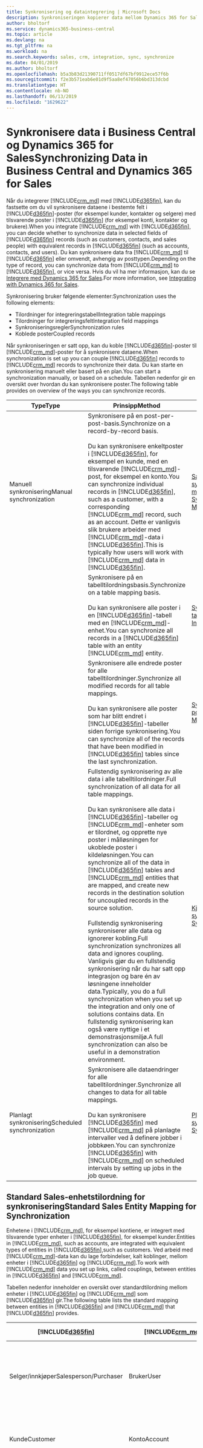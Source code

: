 ```yaml
---
title: Synkronisering og dataintegrering | Microsoft Docs
description: Synkroniseringen kopierer data mellom Dynamics 365 for Sales-poster og Business Central-poster og holder dataene i begge systemene oppdatert.
author: bholtorf
ms.service: dynamics365-business-central
ms.topic: article
ms.devlang: na
ms.tgt_pltfrm: na
ms.workload: na
ms.search.keywords: sales, crm, integration, sync, synchronize
ms.date: 04/01/2019
ms.author: bholtorf
ms.openlocfilehash: b5a3b83d21390711ff0517df67bf9912ece57f6b
ms.sourcegitcommit: f2e3b571eab6e01d9f5aa8ef47056b6bd313dcbd
ms.translationtype: HT
ms.contentlocale: nb-NO
ms.lasthandoff: 06/13/2019
ms.locfileid: "1629622"
---
```

# <a name="synchronizing-data-in-business-central-and-dynamics-365-for-sales"></a><span data-ttu-id="e076e-103">Synkronisere data i Business Central og Dynamics 365 for Sales</span><span class="sxs-lookup"><span data-stu-id="e076e-103">Synchronizing Data in Business Central and Dynamics 365 for Sales</span></span>
<span data-ttu-id="e076e-104">Når du integrerer [!INCLUDE[crm_md](includes/crm_md.md)] med [!INCLUDE[d365fin](includes/d365fin_md.md)], kan du fastsette om du vil synkronisere dataene i bestemte felt i [!INCLUDE[d365fin](includes/d365fin_md.md)]-poster (for eksempel kunder, kontakter og selgere) med tilsvarende poster i [!INCLUDE[d365fin](includes/d365fin_md.md)] (for eksempel konti, kontakter og brukere).</span><span class="sxs-lookup"><span data-stu-id="e076e-104">When you integrate [!INCLUDE[crm_md](includes/crm_md.md)] with [!INCLUDE[d365fin](includes/d365fin_md.md)], you can decide whether to synchronize data in selected fields of [!INCLUDE[d365fin](includes/d365fin_md.md)] records (such as customers, contacts, and sales people) with equivalent records in [!INCLUDE[d365fin](includes/d365fin_md.md)] (such as accounts, contacts, and users).</span></span> <span data-ttu-id="e076e-105">Du kan synkronisere data fra [!INCLUDE[crm_md](includes/crm_md.md)] til [!INCLUDE[d365fin](includes/d365fin_md.md)] eller omvendt, avhengig av posttypen.</span><span class="sxs-lookup"><span data-stu-id="e076e-105">Depending on the type of record, you can synchronize data from [!INCLUDE[crm_md](includes/crm_md.md)] to [!INCLUDE[d365fin](includes/d365fin_md.md)], or vice versa.</span></span> <span data-ttu-id="e076e-106">Hvis du vil ha mer informasjon, kan du se [Integrere med Dynamics 365 for Sales](admin-prepare-dynamics-365-for-sales-for-integration.md).</span><span class="sxs-lookup"><span data-stu-id="e076e-106">For more information, see [Integrating with Dynamics 365 for Sales](admin-prepare-dynamics-365-for-sales-for-integration.md).</span></span>  

<span data-ttu-id="e076e-107">Synkronisering bruker følgende elementer:</span><span class="sxs-lookup"><span data-stu-id="e076e-107">Synchronization uses the following elements:</span></span>

* <span data-ttu-id="e076e-108">Tilordninger for integreringstabell</span><span class="sxs-lookup"><span data-stu-id="e076e-108">Integration table mappings</span></span>
* <span data-ttu-id="e076e-109">Tilordninger for integreringsfelt</span><span class="sxs-lookup"><span data-stu-id="e076e-109">Integration field mappings</span></span>
* <span data-ttu-id="e076e-110">Synkroniseringsregler</span><span class="sxs-lookup"><span data-stu-id="e076e-110">Synchronization rules</span></span>
* <span data-ttu-id="e076e-111">Koblede poster</span><span class="sxs-lookup"><span data-stu-id="e076e-111">Coupled records</span></span>

<span data-ttu-id="e076e-112">Når synkroniseringen er satt opp, kan du koble [!INCLUDE[d365fin](includes/d365fin_md.md)]-poster til [!INCLUDE[crm_md](includes/crm_md.md)]-poster for å synkronisere dataene.</span><span class="sxs-lookup"><span data-stu-id="e076e-112">When synchronization is set up you can couple [!INCLUDE[d365fin](includes/d365fin_md.md)] records to [!INCLUDE[crm_md](includes/crm_md.md)] records to synchronize their data.</span></span> <span data-ttu-id="e076e-113">Du kan starte en synkronisering manuelt eller basert på en plan.</span><span class="sxs-lookup"><span data-stu-id="e076e-113">You can start a synchronization manually, or based on a schedule.</span></span> <span data-ttu-id="e076e-114">Tabellen nedenfor gir en oversikt over hvordan du kan synkronisere poster.</span><span class="sxs-lookup"><span data-stu-id="e076e-114">The following table provides on overview of the ways you can synchronize records.</span></span>  

|  <span data-ttu-id="e076e-115">Type</span><span class="sxs-lookup"><span data-stu-id="e076e-115">Type</span></span>  |  <span data-ttu-id="e076e-116">Prinsipp</span><span class="sxs-lookup"><span data-stu-id="e076e-116">Method</span></span>  |  <span data-ttu-id="e076e-117">Se</span><span class="sxs-lookup"><span data-stu-id="e076e-117">See</span></span>  |  
|--------|----------|-------|  
|<span data-ttu-id="e076e-118">Manuell synkronisering</span><span class="sxs-lookup"><span data-stu-id="e076e-118">Manual synchronization</span></span>|<span data-ttu-id="e076e-119">Synkronisere på en post-per-post-basis.</span><span class="sxs-lookup"><span data-stu-id="e076e-119">Synchronize on a record-by-record basis.</span></span><br /><br /> <span data-ttu-id="e076e-120">Du kan synkronisere enkeltposter i [!INCLUDE[d365fin](includes/d365fin_md.md)], for eksempel en kunde, med en tilsvarende [!INCLUDE[crm_md](includes/crm_md.md)]-post, for eksempel en konto.</span><span class="sxs-lookup"><span data-stu-id="e076e-120">You can synchronize individual records in [!INCLUDE[d365fin](includes/d365fin_md.md)], such as a customer, with a corresponding [!INCLUDE[crm_md](includes/crm_md.md)] record, such as an account.</span></span> <span data-ttu-id="e076e-121">Dette er vanligvis slik brukere arbeider med [!INCLUDE[crm_md](includes/crm_md.md)]-data i [!INCLUDE[d365fin](includes/d365fin_md.md)].</span><span class="sxs-lookup"><span data-stu-id="e076e-121">This is typically how users will work with [!INCLUDE[crm_md](includes/crm_md.md)] data in [!INCLUDE[d365fin](includes/d365fin_md.md)].</span></span>|[<span data-ttu-id="e076e-122">Sammenkoble og synkronisere poster manuelt</span><span class="sxs-lookup"><span data-stu-id="e076e-122">Couple and Synchronize Records Manually</span></span>](admin-manual-synchronization-of-table-mappings.md#synchronize-individual-table-mappings)|  
|  |<span data-ttu-id="e076e-123">Synkronisere på en tabelltilordningsbasis.</span><span class="sxs-lookup"><span data-stu-id="e076e-123">Synchronize on a table mapping basis.</span></span><br /><br /> <span data-ttu-id="e076e-124">Du kan synkronisere alle poster i en [!INCLUDE[d365fin](includes/d365fin_md.md)]-tabell med en [!INCLUDE[crm_md](includes/crm_md.md)]-enhet.</span><span class="sxs-lookup"><span data-stu-id="e076e-124">You can synchronize all records in a [!INCLUDE[d365fin](includes/d365fin_md.md)] table with an entity [!INCLUDE[crm_md](includes/crm_md.md)] entity.</span></span>|[<span data-ttu-id="e076e-125">Synkronisere individuelle tabelltilordninger</span><span class="sxs-lookup"><span data-stu-id="e076e-125">Synchronize Individual Table Mappings</span></span>](admin-manual-synchronization-of-table-mappings.md#synchronize-individual-table-mappings)|  
||<span data-ttu-id="e076e-126">Synkronisere alle endrede poster for alle tabelltilordninger.</span><span class="sxs-lookup"><span data-stu-id="e076e-126">Synchronize all modified records for all table mappings.</span></span><br /><br /> <span data-ttu-id="e076e-127">Du kan synkronisere alle poster som har blitt endret i [!INCLUDE[d365fin](includes/d365fin_md.md)]-tabeller siden forrige synkronisering.</span><span class="sxs-lookup"><span data-stu-id="e076e-127">You can synchronize all of the records that have been modified in [!INCLUDE[d365fin](includes/d365fin_md.md)] tables since the last synchronization.</span></span>|[<span data-ttu-id="e076e-128">Synkronisere alle endrede poster</span><span class="sxs-lookup"><span data-stu-id="e076e-128">Synchronizing All Modified Records</span></span>](admin-manual-synchronization-of-table-mappings.md#synchronizing-all-modified-records)|
||<span data-ttu-id="e076e-129">Fullstendig synkronisering av alle data i alle tabelltilordninger.</span><span class="sxs-lookup"><span data-stu-id="e076e-129">Full synchronization of all data for all table mappings.</span></span><br /><br /> <span data-ttu-id="e076e-130">Du kan synkronisere alle data i [!INCLUDE[d365fin](includes/d365fin_md.md)]-tabeller og [!INCLUDE[crm_md](includes/crm_md.md)]-enheter som er tilordnet, og opprette nye poster i målløsningen for ukoblede poster i kildeløsningen.</span><span class="sxs-lookup"><span data-stu-id="e076e-130">You can synchronize all of the data in [!INCLUDE[d365fin](includes/d365fin_md.md)] tables and [!INCLUDE[crm_md](includes/crm_md.md)] entities that are mapped, and create new records in the destination solution for uncoupled records in the source solution.</span></span><br /><br /> <span data-ttu-id="e076e-131">Fullstendig synkronisering synkroniserer alle data og ignorerer kobling.</span><span class="sxs-lookup"><span data-stu-id="e076e-131">Full synchronization synchronizes all data and ignores coupling.</span></span> <span data-ttu-id="e076e-132">Vanligvis gjør du en fullstendig synkronisering når du har satt opp integrasjon og bare én av løsningene inneholder data.</span><span class="sxs-lookup"><span data-stu-id="e076e-132">Typically, you do a full synchronization when you set up the integration and only one of solutions contains data.</span></span> <span data-ttu-id="e076e-133">En fullstendig synkronisering kan også være nyttige i et demonstrasjonsmiljø.</span><span class="sxs-lookup"><span data-stu-id="e076e-133">A full synchronization can also be useful in a demonstration environment.</span></span>|[<span data-ttu-id="e076e-134">Kjør en full synkronisering</span><span class="sxs-lookup"><span data-stu-id="e076e-134">Run a Full Synchronization</span></span>](admin-manual-synchronization-of-table-mappings.md#run-a-full-synchronization)|  
|<span data-ttu-id="e076e-135">Planlagt synkronisering</span><span class="sxs-lookup"><span data-stu-id="e076e-135">Scheduled synchronization</span></span>|<span data-ttu-id="e076e-136">Synkronisere alle dataendringer for alle tabelltilordninger.</span><span class="sxs-lookup"><span data-stu-id="e076e-136">Synchronize all changes to data for all table mappings.</span></span><br /><br /> <span data-ttu-id="e076e-137">Du kan synkronisere [!INCLUDE[d365fin](includes/d365fin_md.md)] med [!INCLUDE[crm_md](includes/crm_md.md)] på planlagte intervaller ved å definere jobber i jobbkøen.</span><span class="sxs-lookup"><span data-stu-id="e076e-137">You can synchronize [!INCLUDE[d365fin](includes/d365fin_md.md)] with [!INCLUDE[crm_md](includes/crm_md.md)] on scheduled intervals by setting up jobs in the job queue.</span></span>|[<span data-ttu-id="e076e-138">Planlegge en synkronisering</span><span class="sxs-lookup"><span data-stu-id="e076e-138">Schedule a Synchronization</span></span>](admin-scheduled-synchronization-using-the-synchronization-job-queue-entries.md)|  

## <a name="standard-sales-entity-mapping-for-synchronization"></a><span data-ttu-id="e076e-139">Standard Sales-enhetstilordning for synkronisering</span><span class="sxs-lookup"><span data-stu-id="e076e-139">Standard Sales Entity Mapping for Synchronization</span></span>
<span data-ttu-id="e076e-140">Enhetene i [!INCLUDE[crm_md](includes/crm_md.md)], for eksempel kontiene, er integrert med tilsvarende typer enheter i [!INCLUDE[d365fin](includes/d365fin_md.md)], for eksempel kunder.</span><span class="sxs-lookup"><span data-stu-id="e076e-140">Entities in [!INCLUDE[crm_md](includes/crm_md.md)], such as accounts, are integrated with equivalent types of entities in [!INCLUDE[d365fin](includes/d365fin_md.md)],such as customers.</span></span> <span data-ttu-id="e076e-141">Ved arbeid med [!INCLUDE[crm_md](includes/crm_md.md)]-data kan du lage forbindelser, kalt koblinger, mellom enheter i [!INCLUDE[d365fin](includes/d365fin_md.md)] og [!INCLUDE[crm_md](includes/crm_md.md)].</span><span class="sxs-lookup"><span data-stu-id="e076e-141">To work with [!INCLUDE[crm_md](includes/crm_md.md)] data you set up links, called couplings, between entities in [!INCLUDE[d365fin](includes/d365fin_md.md)] and [!INCLUDE[crm_md](includes/crm_md.md)].</span></span>

<span data-ttu-id="e076e-142">Tabellen nedenfor inneholder en oversikt over standardtilordning mellom enheter i [!INCLUDE[d365fin](includes/d365fin_md.md)] og [!INCLUDE[crm_md](includes/crm_md.md)] som [!INCLUDE[d365fin](includes/d365fin_md.md)] gir.</span><span class="sxs-lookup"><span data-stu-id="e076e-142">The following table lists the standard mapping between entities in [!INCLUDE[d365fin](includes/d365fin_md.md)] and [!INCLUDE[crm_md](includes/crm_md.md)] that [!INCLUDE[d365fin](includes/d365fin_md.md)] provides.</span></span>

|[!INCLUDE[d365fin](includes/d365fin_md.md)]|[!INCLUDE[crm_md](includes/crm_md.md)]|<span data-ttu-id="e076e-143">Synkroniseringsretning</span><span class="sxs-lookup"><span data-stu-id="e076e-143">Synchronization Direction</span></span>|<span data-ttu-id="e076e-144">Standardfilter</span><span class="sxs-lookup"><span data-stu-id="e076e-144">Default Filter</span></span>|
|-------------------------------------------|-----|-------------------------|--------------|
|<span data-ttu-id="e076e-145">Selger/innkjøper</span><span class="sxs-lookup"><span data-stu-id="e076e-145">Salesperson/Purchaser</span></span>|<span data-ttu-id="e076e-146">Bruker</span><span class="sxs-lookup"><span data-stu-id="e076e-146">User</span></span>|[!INCLUDE[crm_md](includes/crm_md.md)] -> [!INCLUDE[d365fin](includes/d365fin_md.md)]|<span data-ttu-id="e076e-147">Sales-kontaktfilter: **Status** er **Nei**, **Bruker lisensiert** er **Ja**, integreringsbrukermodus er **Nei**</span><span class="sxs-lookup"><span data-stu-id="e076e-147">Sales contact filter: **Status** is **No**, **User Licensed** is **Yes**, Integration user mode is **No**</span></span>|
|<span data-ttu-id="e076e-148">Kunde</span><span class="sxs-lookup"><span data-stu-id="e076e-148">Customer</span></span>|<span data-ttu-id="e076e-149">Konto</span><span class="sxs-lookup"><span data-stu-id="e076e-149">Account</span></span>|[!INCLUDE[d365fin](includes/d365fin_md.md)] <span data-ttu-id="e076e-150">-> [!INCLUDE[crm_md](includes/crm_md.md)] og [!INCLUDE[crm_md](includes/crm_md.md)] -> [!INCLUDE[d365fin](includes/d365fin_md.md)]</span><span class="sxs-lookup"><span data-stu-id="e076e-150">-> [!INCLUDE[crm_md](includes/crm_md.md)] and [!INCLUDE[crm_md](includes/crm_md.md)] -> [!INCLUDE[d365fin](includes/d365fin_md.md)]</span></span>|<span data-ttu-id="e076e-151">Sales-kontofilter: **Relasjonstype** er **Kunde** og **Status** er **Aktiv**.</span><span class="sxs-lookup"><span data-stu-id="e076e-151">Sales account filter: **Relationship Type** is **Customer** and **Status** is **Active**.</span></span>|
|<span data-ttu-id="e076e-152">Kontakt</span><span class="sxs-lookup"><span data-stu-id="e076e-152">Contact</span></span>|<span data-ttu-id="e076e-153">Kontakt</span><span class="sxs-lookup"><span data-stu-id="e076e-153">Contact</span></span>|[!INCLUDE[d365fin](includes/d365fin_md.md)] <span data-ttu-id="e076e-154">-> [!INCLUDE[crm_md](includes/crm_md.md)] og [!INCLUDE[crm_md](includes/crm_md.md)] -> [!INCLUDE[d365fin](includes/d365fin_md.md)]</span><span class="sxs-lookup"><span data-stu-id="e076e-154">-> [!INCLUDE[crm_md](includes/crm_md.md)] and [!INCLUDE[crm_md](includes/crm_md.md)] -> [!INCLUDE[d365fin](includes/d365fin_md.md)]</span></span>|[!INCLUDE[d365fin](includes/d365fin_md.md)]<span data-ttu-id="e076e-155">-kontaktfilter: **Type** er **Person** og kontakten er tilordnet til et selskap.</span><span class="sxs-lookup"><span data-stu-id="e076e-155">contact filter: **Type** is **Person** and the contact is assigned to a company.</span></span> <span data-ttu-id="e076e-156">Sales-kontaktfilter: Kontakten er tilordnet et firma, og overordnet kundetype er **Konto**.</span><span class="sxs-lookup"><span data-stu-id="e076e-156">Sales contact filter: The contact is assigned to a company and the parent customer type is **Account**</span></span>|
|<span data-ttu-id="e076e-157">Valuta</span><span class="sxs-lookup"><span data-stu-id="e076e-157">Currency</span></span>|<span data-ttu-id="e076e-158">Transaksjonsvaluta</span><span class="sxs-lookup"><span data-stu-id="e076e-158">Transaction Currency</span></span>|[!INCLUDE[d365fin](includes/d365fin_md.md)] -> [!INCLUDE[crm_md](includes/crm_md.md)]| |
|<span data-ttu-id="e076e-159">Måleenhet</span><span class="sxs-lookup"><span data-stu-id="e076e-159">Unit of Measure</span></span>|<span data-ttu-id="e076e-160">Enhetsgruppe</span><span class="sxs-lookup"><span data-stu-id="e076e-160">Unit Group</span></span>|[!INCLUDE[d365fin](includes/d365fin_md.md)] -> [!INCLUDE[crm_md](includes/crm_md.md)]| |
|<span data-ttu-id="e076e-161">Vare</span><span class="sxs-lookup"><span data-stu-id="e076e-161">Item</span></span>|<span data-ttu-id="e076e-162">Produkt</span><span class="sxs-lookup"><span data-stu-id="e076e-162">Product</span></span>|[!INCLUDE[d365fin](includes/d365fin_md.md)] <span data-ttu-id="e076e-163">-> [!INCLUDE[crm_md](includes/crm_md.md)] og [!INCLUDE[crm_md](includes/crm_md.md)] -> [!INCLUDE[d365fin](includes/d365fin_md.md)]</span><span class="sxs-lookup"><span data-stu-id="e076e-163">-> [!INCLUDE[crm_md](includes/crm_md.md)] and [!INCLUDE[crm_md](includes/crm_md.md)] -> [!INCLUDE[d365fin](includes/d365fin_md.md)]</span></span>|<span data-ttu-id="e076e-164">Sales-kontaktfilter: **Produkttype** er **Varelager**</span><span class="sxs-lookup"><span data-stu-id="e076e-164">Sales contact filter: **Product Type** is **Sales Inventory**</span></span>|
|<span data-ttu-id="e076e-165">Ressurs</span><span class="sxs-lookup"><span data-stu-id="e076e-165">Resource</span></span>|<span data-ttu-id="e076e-166">Produkt</span><span class="sxs-lookup"><span data-stu-id="e076e-166">Product</span></span>|[!INCLUDE[d365fin](includes/d365fin_md.md)] <span data-ttu-id="e076e-167">-> [!INCLUDE[crm_md](includes/crm_md.md)] og [!INCLUDE[crm_md](includes/crm_md.md)] -> [!INCLUDE[d365fin](includes/d365fin_md.md)]</span><span class="sxs-lookup"><span data-stu-id="e076e-167">-> [!INCLUDE[crm_md](includes/crm_md.md)] and [!INCLUDE[crm_md](includes/crm_md.md)] -> [!INCLUDE[d365fin](includes/d365fin_md.md)]</span></span>|<span data-ttu-id="e076e-168">Sales-kontaktfilter: **Produkttype** er **Tjenester**</span><span class="sxs-lookup"><span data-stu-id="e076e-168">Sales contact filter: **Product Type** is **Services**</span></span>|
|<span data-ttu-id="e076e-169">Kundeprisgruppe</span><span class="sxs-lookup"><span data-stu-id="e076e-169">Customer Price Group</span></span>|<span data-ttu-id="e076e-170">Prisliste</span><span class="sxs-lookup"><span data-stu-id="e076e-170">Price List</span></span>|[!INCLUDE[d365fin](includes/d365fin_md.md)] -> [!INCLUDE[crm_md](includes/crm_md.md)]| |
|<span data-ttu-id="e076e-171">Salgspris</span><span class="sxs-lookup"><span data-stu-id="e076e-171">Sales Price</span></span>|<span data-ttu-id="e076e-172">Produktprisliste</span><span class="sxs-lookup"><span data-stu-id="e076e-172">Product Price List</span></span>|[!INCLUDE[d365fin](includes/d365fin_md.md)] -> [!INCLUDE[crm_md](includes/crm_md.md)]|[!INCLUDE[d365fin](includes/d365fin_md.md)]<span data-ttu-id="e076e-173">-kontaktfilter: **Salgskode** er ikke tom, **Salgstype** er **Kundeprisgruppe**</span><span class="sxs-lookup"><span data-stu-id="e076e-173">contact filter: **Sales Code** is not blank, **Sales Type** is **Customer Price Group**</span></span>|
|<span data-ttu-id="e076e-174">Salgsmulighet</span><span class="sxs-lookup"><span data-stu-id="e076e-174">Opportunity</span></span>|<span data-ttu-id="e076e-175">Salgsmulighet</span><span class="sxs-lookup"><span data-stu-id="e076e-175">Opportunity</span></span>|[!INCLUDE[d365fin](includes/d365fin_md.md)] <span data-ttu-id="e076e-176">-> [!INCLUDE[crm_md](includes/crm_md.md)] og [!INCLUDE[crm_md](includes/crm_md.md)] -> [!INCLUDE[d365fin](includes/d365fin_md.md)]</span><span class="sxs-lookup"><span data-stu-id="e076e-176">-> [!INCLUDE[crm_md](includes/crm_md.md)] and [!INCLUDE[crm_md](includes/crm_md.md)] -> [!INCLUDE[d365fin](includes/d365fin_md.md)]</span></span>| |
|<span data-ttu-id="e076e-177">Salgsfakturahode</span><span class="sxs-lookup"><span data-stu-id="e076e-177">Sales Invoice Header</span></span>|<span data-ttu-id="e076e-178">Fakturere</span><span class="sxs-lookup"><span data-stu-id="e076e-178">Invoice</span></span>|[!INCLUDE[d365fin](includes/d365fin_md.md)] -> [!INCLUDE[crm_md](includes/crm_md.md)]| |
|<span data-ttu-id="e076e-179">Salgsfakturalinje</span><span class="sxs-lookup"><span data-stu-id="e076e-179">Sales Invoice Line</span></span>|<span data-ttu-id="e076e-180">Fakturaprodukt</span><span class="sxs-lookup"><span data-stu-id="e076e-180">Invoice Product</span></span>|[!INCLUDE[d365fin](includes/d365fin_md.md)] -> [!INCLUDE[crm_md](includes/crm_md.md)]| |
|<span data-ttu-id="e076e-181">Ordrehode</span><span class="sxs-lookup"><span data-stu-id="e076e-181">Sales Order Header</span></span>|<span data-ttu-id="e076e-182">Ordre</span><span class="sxs-lookup"><span data-stu-id="e076e-182">Sales Order</span></span>|[!INCLUDE[d365fin](includes/d365fin_md.md)] -> [!INCLUDE[crm_md](includes/crm_md.md)]|[!INCLUDE[d365fin](includes/d365fin_md.md)] <span data-ttu-id="e076e-183">Salgshodefilter: **Dokumenttype** er Ordre, **Status** er Frigitt</span><span class="sxs-lookup"><span data-stu-id="e076e-183">Sales Header filter: **Document Type** is Order, **Status** is Released</span></span>|
|<span data-ttu-id="e076e-184">Salgsordrestatus</span><span class="sxs-lookup"><span data-stu-id="e076e-184">Sales Order Notes</span></span>|<span data-ttu-id="e076e-185">Salgsordrestatus</span><span class="sxs-lookup"><span data-stu-id="e076e-185">Sales Order Notes</span></span>|[!INCLUDE[d365fin](includes/d365fin_md.md)] <span data-ttu-id="e076e-186">-> [!INCLUDE[crm_md](includes/crm_md.md)] og [!INCLUDE[crm_md](includes/crm_md.md)] -> [!INCLUDE[d365fin](includes/d365fin_md.md)]</span><span class="sxs-lookup"><span data-stu-id="e076e-186">-> [!INCLUDE[crm_md](includes/crm_md.md)] and [!INCLUDE[crm_md](includes/crm_md.md)] -> [!INCLUDE[d365fin](includes/d365fin_md.md)]</span></span>| |

### <a name="tip-for-admins-viewing-entity-mappings"></a><span data-ttu-id="e076e-187">Tips for administratorer: Vise enhetstilordninger</span><span class="sxs-lookup"><span data-stu-id="e076e-187">Tip for Admins: Viewing Entity Mappings</span></span>
<span data-ttu-id="e076e-188">Du kan vise tilordningen mellom enhetene i [!INCLUDE[crm_md](includes/crm_md.md)] og tabellene i [!INCLUDE[d365fin](includes/d365fin_md.md)] på siden **Tilordninger for integreringstabell**, der du kan også kan bruke filtre.</span><span class="sxs-lookup"><span data-stu-id="e076e-188">You can view the mapping between the entities in [!INCLUDE[crm_md](includes/crm_md.md)] and the tables in [!INCLUDE[d365fin](includes/d365fin_md.md)] on the **Integration Table Mappings** page, where you can also apply filters.</span></span> <span data-ttu-id="e076e-189">Du definerer tilordningen mellom feltene i [!INCLUDE[d365fin](includes/d365fin_md.md)]-tabeller og feltene i [!INCLUDE[crm_md](includes/crm_md.md)]-enhetene på siden **Tilordning for integreringsfelt**, der du kan legge til mer tilordningslogikk.</span><span class="sxs-lookup"><span data-stu-id="e076e-189">You define the mapping between the fields in [!INCLUDE[d365fin](includes/d365fin_md.md)] tables and the fields in [!INCLUDE[crm_md](includes/crm_md.md)] entities on the **Integration Field Mapping** page, where you can add additional mapping logic.</span></span> <span data-ttu-id="e076e-190">Dette kan for eksempel være nyttig hvis du trenger for å feilsøke synkronisering.</span><span class="sxs-lookup"><span data-stu-id="e076e-190">For example, this can be useful if you need to troubleshoot synchronization.</span></span>

### <a name="tip-for-developers-mapping-fields-in-business-central-to-the-option-sets-in-sales"></a><span data-ttu-id="e076e-191">Tips for utviklere: Tilordne felt i Business Central til alternativsett i Sales</span><span class="sxs-lookup"><span data-stu-id="e076e-191">Tip for Developers: Mapping Fields in Business Central to the Option Sets in Sales</span></span>
<span data-ttu-id="e076e-192">Hvis du er leverandør og vil legge til alternativer i alternativsettene i [!INCLUDE[crm_md](includes/crm_md.md)], må du vite dette.</span><span class="sxs-lookup"><span data-stu-id="e076e-192">If you are a developer and you want to add options to the option sets in [!INCLUDE[crm_md](includes/crm_md.md)], you need to know this.</span></span> <span data-ttu-id="e076e-193">Det finnes tre tabeller i [!INCLUDE[d365fin](includes/d365fin_md.md)] som tilordnes alternativfeltene i **Konto**-enheten i [!INCLUDE[crm_md](includes/crm_md.md)].</span><span class="sxs-lookup"><span data-stu-id="e076e-193">There are three tables in [!INCLUDE[d365fin](includes/d365fin_md.md)] that are mapped to the option fields of the **Account** entity in [!INCLUDE[crm_md](includes/crm_md.md)].</span></span> <span data-ttu-id="e076e-194">Postene i tabellene som ikke er knyttet til alternativer i [!INCLUDE[crm_md](includes/crm_md.md)], synkroniseres ikke.</span><span class="sxs-lookup"><span data-stu-id="e076e-194">Records in the tables that are not linked to options in [!INCLUDE[crm_md](includes/crm_md.md)] will not be synchronized.</span></span> <span data-ttu-id="e076e-195">Dette betyr at **Alternativ**-feltet vil være tomt i [!INCLUDE[crm_md](includes/crm_md.md)].</span><span class="sxs-lookup"><span data-stu-id="e076e-195">This means that the **Option** field will be blank in [!INCLUDE[crm_md](includes/crm_md.md)].</span></span>

<span data-ttu-id="e076e-196">Tabellen nedenfor viser tilordninger fra [!INCLUDE[d365fin](includes/d365fin_md.md)]-tabeller for **Alternativ**-feltet i **Konto**-enheten i [!INCLUDE[crm_md](includes/crm_md.md)].</span><span class="sxs-lookup"><span data-stu-id="e076e-196">The following table shows mappings from [!INCLUDE[d365fin](includes/d365fin_md.md)] tables for the **Option** field in the **Account** entity in [!INCLUDE[crm_md](includes/crm_md.md)].</span></span>

|<span data-ttu-id="e076e-197">Bord</span><span class="sxs-lookup"><span data-stu-id="e076e-197">Table</span></span>|<span data-ttu-id="e076e-198">Alternativfeltet i Konto-enheten</span><span class="sxs-lookup"><span data-stu-id="e076e-198">Option Field in the Account Entity</span></span>|
|----------------------|-------------------------------------------|
|<span data-ttu-id="e076e-199">Betalingsbetingelser</span><span class="sxs-lookup"><span data-stu-id="e076e-199">Payment Terms</span></span>|<span data-ttu-id="e076e-200">Betalingsbetingelser</span><span class="sxs-lookup"><span data-stu-id="e076e-200">Payment Terms</span></span>|
|<span data-ttu-id="e076e-201">Leveringsmåte</span><span class="sxs-lookup"><span data-stu-id="e076e-201">Shipment Method</span></span>|<span data-ttu-id="e076e-202">Adresse 1: Fraktvilkår</span><span class="sxs-lookup"><span data-stu-id="e076e-202">Address 1: Freight Terms</span></span>|
|<span data-ttu-id="e076e-203">Transportør</span><span class="sxs-lookup"><span data-stu-id="e076e-203">Shipping Agent</span></span>|<span data-ttu-id="e076e-204">Adresse 1: Leveringsmåte</span><span class="sxs-lookup"><span data-stu-id="e076e-204">Address 1: Shipping Method</span></span>|

### <a name="synchronization-rules"></a><span data-ttu-id="e076e-205">Synkroniseringsregler</span><span class="sxs-lookup"><span data-stu-id="e076e-205">Synchronization Rules</span></span>
<span data-ttu-id="e076e-206">Tabellen nedenfor beskriver reglene som styrer synkroniseringen mellom appene.</span><span class="sxs-lookup"><span data-stu-id="e076e-206">The following table describes rules that control the synchronization between the apps.</span></span>

> [!NOTE]  
> <span data-ttu-id="e076e-207">Endringer i data i [!INCLUDE[crm_md](includes/crm_md.md)] som ble foretatt av [!INCLUDE[crm_md](includes/crm_md.md)]-brukerkontoen for tilkoblingen, synkroniseres ikke.</span><span class="sxs-lookup"><span data-stu-id="e076e-207">Changes to data in [!INCLUDE[crm_md](includes/crm_md.md)] that were made by the [!INCLUDE[crm_md](includes/crm_md.md)] connection user account are not synchronized.</span></span> <span data-ttu-id="e076e-208">Vi anbefaler derfor at du ikke endrer data mens du bruker denne kontoen.</span><span class="sxs-lookup"><span data-stu-id="e076e-208">Therefore, we recommended that you do not change data while using that account.</span></span> <span data-ttu-id="e076e-209">Hvis du vil ha mer informasjon, se [Sette opp brukerkontoer for integrasjon med Dynamics 365 for Sales](admin-setting-up-integration-with-dynamics-sales.md).</span><span class="sxs-lookup"><span data-stu-id="e076e-209">For more information, see [Setting Up User Accounts for Integrating with Dynamics 365 for Sales](admin-setting-up-integration-with-dynamics-sales.md).</span></span>

|<span data-ttu-id="e076e-210">Bord</span><span class="sxs-lookup"><span data-stu-id="e076e-210">Table</span></span>|<span data-ttu-id="e076e-211">Regel</span><span class="sxs-lookup"><span data-stu-id="e076e-211">Rule</span></span>|
|-----|----|
|<span data-ttu-id="e076e-212">Kunder</span><span class="sxs-lookup"><span data-stu-id="e076e-212">Customers</span></span>|<span data-ttu-id="e076e-213">Før en kunde kan synkroniseres til en konto, må selgeren som er tilordnet kunden, være koblet til en bruker i [!INCLUDE[crm_md](includes/crm_md.md)].</span><span class="sxs-lookup"><span data-stu-id="e076e-213">Before a customer can be synchronized to an account, the salesperson that is assigned to the customer must be coupled to a user in [!INCLUDE[crm_md](includes/crm_md.md)].</span></span> <span data-ttu-id="e076e-214">Når du kjører KUNDER – Dynamics 365 for Sales-synkroniseringsjobben, og du konfigurerer den til å opprette nye poster, må du sørge for at du synkroniserer selgere med [!INCLUDE[crm_md](includes/crm_md.md)]-brukere før du synkroniserer kunder med [!INCLUDE[crm_md](includes/crm_md.md)]-kontoer.</span><span class="sxs-lookup"><span data-stu-id="e076e-214">Therefore, when you run the CUSTOMERS - Dynamics 365 for Sales synchronization job and you set it up to create new records, make sure that you synchronize salespeople with [!INCLUDE[crm_md](includes/crm_md.md)] users before you synchronize customers with accounts in [!INCLUDE[crm_md](includes/crm_md.md)].</span></span> <br /> <br /><span data-ttu-id="e076e-215">KUNDER – Dynamics 365 for Sales-synkroniseringsjobben synkroniserer bare Sales-kontoer som har relasjonstypen Kunder.</span><span class="sxs-lookup"><span data-stu-id="e076e-215">The CUSTOMERS - Dynamics 365 for Sales synchronization job only synchronizes Sales accounts that have the relationship type Customer.</span></span>|
|<span data-ttu-id="e076e-216">Kontakter</span><span class="sxs-lookup"><span data-stu-id="e076e-216">Contacts</span></span>|<span data-ttu-id="e076e-217">Bare kontakter i [!INCLUDE[crm_md](includes/crm_md.md)] som er forbundet med en konto, blir opprettet i [!INCLUDE[d365fin](includes/d365fin_md.md)].</span><span class="sxs-lookup"><span data-stu-id="e076e-217">Only contacts in [!INCLUDE[crm_md](includes/crm_md.md)] that are associated with an account will be created in [!INCLUDE[d365fin](includes/d365fin_md.md)].</span></span> <span data-ttu-id="e076e-218">Verdien Selgerkode definerer eieren av den sammenkoblede enheten i [!INCLUDE[crm_md](includes/crm_md.md)].</span><span class="sxs-lookup"><span data-stu-id="e076e-218">The Salesperson Code value defines the owner of the coupled entity in [!INCLUDE[crm_md](includes/crm_md.md)].</span></span>|
|<span data-ttu-id="e076e-219">Valutaer</span><span class="sxs-lookup"><span data-stu-id="e076e-219">Currencies</span></span>|<span data-ttu-id="e076e-220">Valutaer er koblet til transaksjonsvalutaer i [!INCLUDE[crm_md](includes/crm_md.md)] basert på ISO-kodene.</span><span class="sxs-lookup"><span data-stu-id="e076e-220">Currencies are coupled to transaction currencies in [!INCLUDE[crm_md](includes/crm_md.md)] based on ISO codes.</span></span> <span data-ttu-id="e076e-221">Bare valutaer som har en standard ISO-kode, vil bli koblet og synkronisert med transaksjonsvalutaer.</span><span class="sxs-lookup"><span data-stu-id="e076e-221">Only currencies that have a standard ISO code will be coupled and synchronized with transaction currencies.</span></span>|
|<span data-ttu-id="e076e-222">Enheter</span><span class="sxs-lookup"><span data-stu-id="e076e-222">Units of Measure</span></span>|<span data-ttu-id="e076e-223">Enheter synkroniseres med enhetsgrupper i [!INCLUDE[crm_md](includes/crm_md.md)].</span><span class="sxs-lookup"><span data-stu-id="e076e-223">Units of measure are synchronized with unit groups in [!INCLUDE[crm_md](includes/crm_md.md)].</span></span> <span data-ttu-id="e076e-224">Det kan bare være én definert enhet i enhetsgruppen.</span><span class="sxs-lookup"><span data-stu-id="e076e-224">There can only be one unit of measure defined in the unit group.</span></span>|
|<span data-ttu-id="e076e-225">Varer</span><span class="sxs-lookup"><span data-stu-id="e076e-225">Items</span></span>|<span data-ttu-id="e076e-226">Når du synkroniserer elementer med [!INCLUDE[crm_md](includes/crm_md.md)]-produkter, oppretter [!INCLUDE[d365fin](includes/d365fin_md.md)] automatisk en prisliste i [!INCLUDE[crm_md](includes/crm_md.md)].</span><span class="sxs-lookup"><span data-stu-id="e076e-226">When synchronizing items with [!INCLUDE[crm_md](includes/crm_md.md)] products, [!INCLUDE[d365fin](includes/d365fin_md.md)] automatically creates a price list in [!INCLUDE[crm_md](includes/crm_md.md)].</span></span> <span data-ttu-id="e076e-227">Hvis du vil unngå synkroniseringsfeil, bør du ikke endre denne prislisten manuelt.</span><span class="sxs-lookup"><span data-stu-id="e076e-227">To avoid synchronization errors, you should not modify this price list manually.</span></span>|
|<span data-ttu-id="e076e-228">Selgere</span><span class="sxs-lookup"><span data-stu-id="e076e-228">Salespersons</span></span>|<span data-ttu-id="e076e-229">Selgerne er koblet til systembrukere i [!INCLUDE[crm_md](includes/crm_md.md)].</span><span class="sxs-lookup"><span data-stu-id="e076e-229">Salespersons are coupled to system users in [!INCLUDE[crm_md](includes/crm_md.md)].</span></span> <span data-ttu-id="e076e-230">Brukeren må være aktivert og lisensiert og kan ikke være integreringsbrukeren.</span><span class="sxs-lookup"><span data-stu-id="e076e-230">The user must be enabled and licensed and must not be the Integration user.</span></span> <span data-ttu-id="e076e-231">Vær oppmerksom på at dette er den første tabellen som må synkroniseres fordi den brukes i kunder, kontakter, salgsmuligheter og salgsfakturaer.</span><span class="sxs-lookup"><span data-stu-id="e076e-231">Note, that this is the first table that must be synchronized because it is used in customers, contacts, opportunities, and sales invoices.</span></span>|
|<span data-ttu-id="e076e-232">Ressurser</span><span class="sxs-lookup"><span data-stu-id="e076e-232">Resources</span></span>|<span data-ttu-id="e076e-233">Ressurser synkroniseres med [!INCLUDE[crm_md](includes/crm_md.md)]-produkter som har produkttypen Tjeneste.</span><span class="sxs-lookup"><span data-stu-id="e076e-233">Resources are synchronized with [!INCLUDE[crm_md](includes/crm_md.md)] products that have product type Service.</span></span>|
|<span data-ttu-id="e076e-234">Kundeprisgrupper</span><span class="sxs-lookup"><span data-stu-id="e076e-234">Customer Price Groups</span></span>|<span data-ttu-id="e076e-235">Kundeprisgrupper synkroniseres med Sales-prislister.</span><span class="sxs-lookup"><span data-stu-id="e076e-235">Customer price groups are synchronized with Sales price lists.</span></span>|
|<span data-ttu-id="e076e-236">Salgspriser</span><span class="sxs-lookup"><span data-stu-id="e076e-236">Sales Prices</span></span>|<span data-ttu-id="e076e-237">Salgsprisene som har salgstypen Kundeprisgruppe og har en definert salgskode, synkroniseres med [!INCLUDE[crm_md](includes/crm_md.md)]-prislisteslinjer</span><span class="sxs-lookup"><span data-stu-id="e076e-237">Sales prices that have sales type Customer Price Group and have a sales code defined are synchronized with [!INCLUDE[crm_md](includes/crm_md.md)] price list lines</span></span>|
|<span data-ttu-id="e076e-238">Salgsmuligheter</span><span class="sxs-lookup"><span data-stu-id="e076e-238">Opportunities</span></span>|<span data-ttu-id="e076e-239">Salgsmuligheter synkroniseres med salgsmuligheter i [!INCLUDE[crm_md](includes/crm_md.md)].</span><span class="sxs-lookup"><span data-stu-id="e076e-239">Opportunities are synchronized with [!INCLUDE[crm_md](includes/crm_md.md)] opportunities.</span></span> <span data-ttu-id="e076e-240">Verdien Selgerkode definerer eieren av den sammenkoblede enheten i [!INCLUDE[crm_md](includes/crm_md.md)].</span><span class="sxs-lookup"><span data-stu-id="e076e-240">The Salesperson Code value defines the owner of the coupled entity in [!INCLUDE[crm_md](includes/crm_md.md)].</span></span>|
|<span data-ttu-id="e076e-241">Bokførte salgsfakturaer</span><span class="sxs-lookup"><span data-stu-id="e076e-241">Posted Sales Invoices</span></span>|<span data-ttu-id="e076e-242">Bokførte salgsfakturaer synkroniseres med salgsfakturaer.</span><span class="sxs-lookup"><span data-stu-id="e076e-242">Posted sales invoices are synchronized with sales invoices.</span></span> <span data-ttu-id="e076e-243">Før du kan synkronisere en faktura, er det best å synkronisere alle andre enheter som kan inngå i fakturaen, fra selgere til prislister.</span><span class="sxs-lookup"><span data-stu-id="e076e-243">Before an invoice can be synchronized, it is better to synchronize all other entities that can participate in the invoice, from salespersons to price lists.</span></span> <span data-ttu-id="e076e-244">Verdien Selgerkode i fakturaoverskriften definerer eieren av sammenkoblede enheten i Sales.</span><span class="sxs-lookup"><span data-stu-id="e076e-244">The Salesperson Code value in the invoice header defines the owner of the coupled entity in Sales.</span></span>|
|<span data-ttu-id="e076e-245">Ordrer</span><span class="sxs-lookup"><span data-stu-id="e076e-245">Sales Orders</span></span>|<span data-ttu-id="e076e-246">Frigitt ordre (hodene) skal synkroniseres med ordren.</span><span class="sxs-lookup"><span data-stu-id="e076e-246">Released sales order (headers) are synchronized with sales order.</span></span> <span data-ttu-id="e076e-247">Før du kan synkronisere en ordre er det best å synkronisere alle andre enheter som kan inngå i ordren, fra selgere til prislister.</span><span class="sxs-lookup"><span data-stu-id="e076e-247">Before an order can be synchronized, it is better to synchronize all other entities that can participate in the order, from salespersons to price lists.</span></span> <span data-ttu-id="e076e-248">Verdien Selgerkode i ordreoverskriften definerer eieren av den sammenkoblede enheten i Sales.</span><span class="sxs-lookup"><span data-stu-id="e076e-248">The Salesperson Code value in the order header defines the owner of the coupled entity in Sales.</span></span>|  

## <a name="see-also"></a><span data-ttu-id="e076e-249">Se også</span><span class="sxs-lookup"><span data-stu-id="e076e-249">See Also</span></span>  
<span data-ttu-id="e076e-250">[Sammenkoble og synkronisere poster manuelt](admin-how-to-couple-and-synchronize-records-manually.md) </span><span class="sxs-lookup"><span data-stu-id="e076e-250">[Couple and Synchronize Records Manually](admin-how-to-couple-and-synchronize-records-manually.md) </span></span>  
<span data-ttu-id="e076e-251">[Planlegge en synkronisering](admin-scheduled-synchronization-using-the-synchronization-job-queue-entries.md) </span><span class="sxs-lookup"><span data-stu-id="e076e-251">[Schedule a Synchronization](admin-scheduled-synchronization-using-the-synchronization-job-queue-entries.md) </span></span>  
[<span data-ttu-id="e076e-252">Integrere med Dynamics 365 for Sales</span><span class="sxs-lookup"><span data-stu-id="e076e-252">Integrating with Dynamics 365 for Sales</span></span>](admin-prepare-dynamics-365-for-sales-for-integration.md)
